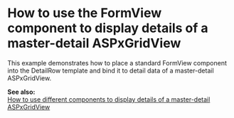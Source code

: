 # How to use the FormView component to display details of a master-detail ASPxGridView


<p>This example demonstrates how to place a standard FormView component into the DetailRow template and bind it to detail data of a master-detail ASPxGridView.</p><p><strong>See also:</strong><br />
<a href="https://www.devexpress.com/Support/Center/p/E3604">How to use different components to display details of a master-detail ASPxGridView </a></p>

<br/>


